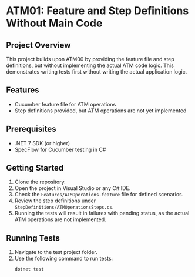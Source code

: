 # ATM01: Feature and Step Definitions Without Main Code

## Project Overview
This project builds upon ATM00 by providing the feature file and step definitions, but without implementing the actual ATM code logic. This demonstrates writing tests first without writing the actual application logic.

## Features
- Cucumber feature file for ATM operations
- Step definitions provided, but ATM operations are not yet implemented

## Prerequisites
- .NET 7 SDK (or higher)
- SpecFlow for Cucumber testing in C#

## Getting Started
1. Clone the repository.
2. Open the project in Visual Studio or any C# IDE.
3. Check the `Features/ATMOperations.feature` file for defined scenarios.
4. Review the step definitions under `StepDefinitions/ATMOperationsSteps.cs`.
5. Running the tests will result in failures with pending status, as the actual ATM operations are not implemented.

## Running Tests
1. Navigate to the test project folder.
2. Use the following command to run tests:
   ```bash
   dotnet test
